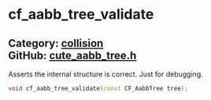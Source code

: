 [](../header.md ':include')

# cf_aabb_tree_validate

Category: [collision](https://github.com/RandyGaul/cute_framework/blob/master/docs/api_reference?id=collision)  
GitHub: [cute_aabb_tree.h](https://github.com/RandyGaul/cute_framework/blob/master/include/cute_aabb_tree.h)  
---

Asserts the internal structure is correct. Just for debugging.

```cpp
void cf_aabb_tree_validate(const CF_AabbTree tree);
```

